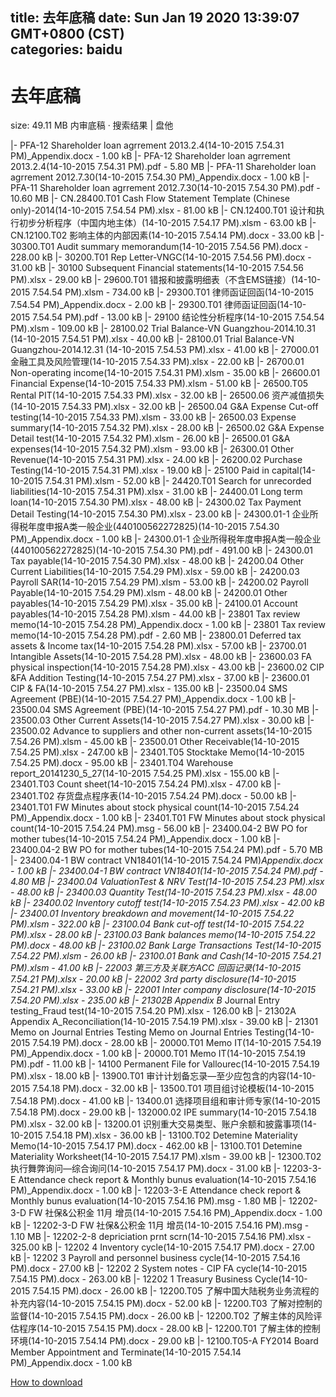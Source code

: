 
title: 去年底稿
date: Sun Jan 19 2020 13:39:07 GMT+0800 (CST)    
categories: baidu
---

# 去年底稿
size: 49.11 MB
 内审底稿 · 搜索结果 | 盘他
 
|- PFA-12 Shareholder loan agrrement 2013.2.4(14-10-2015 7.54.31 PM)_Appendix.docx - 1.00 kB
|- PFA-12 Shareholder loan agrrement 2013.2.4(14-10-2015 7.54.31 PM).pdf - 5.80 MB
|- PFA-11 Shareholder loan agrrement 2012.7.30(14-10-2015 7.54.30 PM)_Appendix.docx - 1.00 kB
|- PFA-11 Shareholder loan agrrement 2012.7.30(14-10-2015 7.54.30 PM).pdf - 10.60 MB
|- CN.28400.T01 Cash Flow Statement Template (Chinese only)-2014(14-10-2015 7.54.54 PM).xlsx - 81.00 kB
|- CN.12400.T01 设计和执行初步分析程序（中国内地主体）(14-10-2015 7.54.17 PM).xlsm - 63.00 kB
|- CN.12100.T02 影响主体的内部因素(14-10-2015 7.54.14 PM).docx - 33.00 kB
|- 30300.T01 Audit summary memorandum(14-10-2015 7.54.56 PM).docx - 228.00 kB
|- 30200.T01 Rep Letter-VNGC(14-10-2015 7.54.56 PM).docx - 31.00 kB
|- 30100 Subsequent Financial statements(14-10-2015 7.54.56 PM).xlsx - 29.00 kB
|- 29600.T01 错报和披露明细表（不含EMS链接）(14-10-2015 7.54.54 PM).xlsm - 734.00 kB
|- 29300.T01 律师函证回函(14-10-2015 7.54.54 PM)_Appendix.docx - 2.00 kB
|- 29300.T01 律师函证回函(14-10-2015 7.54.54 PM).pdf - 13.00 kB
|- 29100 结论性分析程序(14-10-2015 7.54.54 PM).xlsm - 109.00 kB
|- 28100.02 Trial Balance-VN Guangzhou-2014.10.31 (14-10-2015 7.54.51 PM).xlsx - 40.00 kB
|- 28100.01 Trial Balance-VN Guangzhou-2014.12.31 (14-10-2015 7.54.53 PM).xlsx - 41.00 kB
|- 27000.01 金融工具及风险管理(14-10-2015 7.54.33 PM).xlsx - 22.00 kB
|- 26700.01 Non-operating income(14-10-2015 7.54.31 PM).xlsm - 35.00 kB
|- 26600.01 Financial Expense(14-10-2015 7.54.33 PM).xlsm - 51.00 kB
|- 26500.T05 Rental PIT(14-10-2015 7.54.33 PM).xlsx - 32.00 kB
|- 26500.06 资产减值损失(14-10-2015 7.54.33 PM).xlsx - 32.00 kB
|- 26500.04 G&A Expense Cut-off testing(14-10-2015 7.54.33 PM).xlsm - 33.00 kB
|- 26500.03 Expense summary(14-10-2015 7.54.32 PM).xlsx - 28.00 kB
|- 26500.02 G&A Expense Detail test(14-10-2015 7.54.32 PM).xlsm - 26.00 kB
|- 26500.01 G&A expenses(14-10-2015 7.54.32 PM).xlsm - 93.00 kB
|- 26300.01 Other Revenue(14-10-2015 7.54.31 PM).xlsx - 24.00 kB
|- 26200.02 Purchase Testing(14-10-2015 7.54.31 PM).xlsx - 19.00 kB
|- 25100 Paid in capital(14-10-2015 7.54.31 PM).xlsm - 52.00 kB
|- 24420.T01 Search for unrecorded liabilities(14-10-2015 7.54.31 PM).xlsx - 31.00 kB
|- 24400.01 Long term loan(14-10-2015 7.54.30 PM).xlsx - 48.00 kB
|- 24300.02 Tax Payment Detail Testing(14-10-2015 7.54.30 PM).xlsx - 23.00 kB
|- 24300.01-1 企业所得税年度申报A类一般企业(440100562272825)(14-10-2015 7.54.30 PM)_Appendix.docx - 1.00 kB
|- 24300.01-1 企业所得税年度申报A类一般企业(440100562272825)(14-10-2015 7.54.30 PM).pdf - 491.00 kB
|- 24300.01 Tax payable(14-10-2015 7.54.30 PM).xlsx - 48.00 kB
|- 24200.04 Other Current Liabilities(14-10-2015 7.54.29 PM).xlsx - 59.00 kB
|- 24200.03 Payroll SAR(14-10-2015 7.54.29 PM).xlsm - 53.00 kB
|- 24200.02 Payroll Payable(14-10-2015 7.54.29 PM).xlsm - 48.00 kB
|- 24200.01 Other payables(14-10-2015 7.54.29 PM).xlsx - 35.00 kB
|- 24100.01 Account payables(14-10-2015 7.54.28 PM).xlsm - 44.00 kB
|- 23801 Tax review memo(14-10-2015 7.54.28 PM)_Appendix.docx - 1.00 kB
|- 23801 Tax review memo(14-10-2015 7.54.28 PM).pdf - 2.60 MB
|- 23800.01 Deferred tax assets & Income tax(14-10-2015 7.54.28 PM).xlsx - 57.00 kB
|- 23700.01 Intangible Assets(14-10-2015 7.54.28 PM).xlsx - 48.00 kB
|- 23600.03 FA physical inspection(14-10-2015 7.54.28 PM).xlsx - 43.00 kB
|- 23600.02 CIP &FA Addition Testing(14-10-2015 7.54.27 PM).xlsx - 37.00 kB
|- 23600.01 CIP & FA(14-10-2015 7.54.27 PM).xlsx - 135.00 kB
|- 23500.04 SMS Agreement (PBE)(14-10-2015 7.54.27 PM)_Appendix.docx - 1.00 kB
|- 23500.04 SMS Agreement (PBE)(14-10-2015 7.54.27 PM).pdf - 10.30 MB
|- 23500.03 Other Current Assets(14-10-2015 7.54.27 PM).xlsx - 30.00 kB
|- 23500.02 Advance to suppliers and other non-current assets(14-10-2015 7.54.26 PM).xlsm - 45.00 kB
|- 23500.01 Other Receivable(14-10-2015 7.54.25 PM).xlsx - 247.00 kB
|- 23401.T05 Stocktake Memo(14-10-2015 7.54.25 PM).docx - 95.00 kB
|- 23401.T04 Warehouse report_20141230_5_27(14-10-2015 7.54.25 PM).xlsx - 155.00 kB
|- 23401.T03 Count sheet(14-10-2015 7.54.24 PM).xlsx - 47.00 kB
|- 23401.T02 存货盘点程序表(14-10-2015 7.54.24 PM).docx - 50.00 kB
|- 23401.T01 FW Minutes about stock physical count(14-10-2015 7.54.24 PM)_Appendix.docx - 1.00 kB
|- 23401.T01 FW Minutes about stock physical count(14-10-2015 7.54.24 PM).msg - 56.00 kB
|- 23400.04-2 BW PO for mother tubes(14-10-2015 7.54.24 PM)_Appendix.docx - 1.00 kB
|- 23400.04-2 BW PO for mother tubes(14-10-2015 7.54.24 PM).pdf - 5.70 MB
|- 23400.04-1 BW contract VN18401(14-10-2015 7.54.24 PM)_Appendix.docx - 1.00 kB
|- 23400.04-1 BW contract VN18401(14-10-2015 7.54.24 PM).pdf - 4.80 MB
|- 23400.04 ValuationTest & NRV Test(14-10-2015 7.54.23 PM).xlsx - 48.00 kB
|- 23400.03 Quantity Test(14-10-2015 7.54.23 PM).xlsx - 48.00 kB
|- 23400.02 Inventory cutoff test(14-10-2015 7.54.23 PM).xlsx - 42.00 kB
|- 23400.01 Inventory breakdown and movement(14-10-2015 7.54.22 PM).xlsm - 322.00 kB
|- 23100.04 Bank cut-off test(14-10-2015 7.54.22 PM).xlsx - 28.00 kB
|- 23100.03 Bank balances memo(14-10-2015 7.54.22 PM).docx - 48.00 kB
|- 23100.02 Bank Large Transactions Test(14-10-2015 7.54.22 PM).xlsm - 26.00 kB
|- 23100.01 Bank and Cash(14-10-2015 7.54.21 PM).xlsm - 41.00 kB
|- 22003 第三方及关联方ACC 回函记录(14-10-2015 7.54.21 PM).xlsx - 20.00 kB
|- 22002 3rd party disclosure(14-10-2015 7.54.21 PM).xlsx - 33.00 kB
|- 22001 Inter company disclosure(14-10-2015 7.54.20 PM).xlsx - 235.00 kB
|- 21302B Appendix B_ Journal Entry testing_Fraud test(14-10-2015 7.54.20 PM).xlsx - 126.00 kB
|- 21302A Appendix A_Reconciliation(14-10-2015 7.54.19 PM).xlsx - 39.00 kB
|- 21301 Memo on Journal Entries Testing Memo on Journal Entries Testing(14-10-2015 7.54.19 PM).docx - 28.00 kB
|- 20000.T01 Memo IT(14-10-2015 7.54.19 PM)_Appendix.docx - 1.00 kB
|- 20000.T01 Memo IT(14-10-2015 7.54.19 PM).pdf - 11.00 kB
|- 14100 Permanent File for Vallourec(14-10-2015 7.54.19 PM).xlsx - 18.00 kB
|- 13900.T01 审计计划备忘录—至少应包含的内容(14-10-2015 7.54.18 PM).docx - 32.00 kB
|- 13500.T01 项目组讨论模板(14-10-2015 7.54.18 PM).docx - 41.00 kB
|- 13400.01 选择项目组和审计师专家(14-10-2015 7.54.18 PM).docx - 29.00 kB
|- 132000.02 IPE summary(14-10-2015 7.54.18 PM).xlsx - 32.00 kB
|- 13200.01 识别重大交易类型、账户余额和披露事项(14-10-2015 7.54.18 PM).xlsx - 36.00 kB
|- 13100.T02 Detemine Materiality Memo(14-10-2015 7.54.17 PM).docx - 462.00 kB
|- 13100.T01 Detemine Materiality Worksheet(14-10-2015 7.54.17 PM).xlsm - 39.00 kB
|- 12300.T02 执行舞弊询问—综合询问(14-10-2015 7.54.17 PM).docx - 31.00 kB
|- 12203-3-E Attendance check report & Monthly bunus evaluation(14-10-2015 7.54.16 PM)_Appendix.docx - 1.00 kB
|- 12203-3-E Attendance check report & Monthly bunus evaluation(14-10-2015 7.54.16 PM).msg - 1.80 MB
|- 12202-3-D FW  社保&公积金 11月 增员(14-10-2015 7.54.16 PM)_Appendix.docx - 1.00 kB
|- 12202-3-D FW  社保&公积金 11月 增员(14-10-2015 7.54.16 PM).msg - 1.10 MB
|- 12202-2-8 depriciation prnt scrn(14-10-2015 7.54.16 PM).xlsx - 325.00 kB
|- 12202 4 Inventory cycle(14-10-2015 7.54.17 PM).docx - 27.00 kB
|- 12202 3 Payroll and personnel business cycle(14-10-2015 7.54.16 PM).docx - 27.00 kB
|- 12202 2 System notes - CIP FA cycle(14-10-2015 7.54.15 PM).docx - 263.00 kB
|- 12202 1 Treasury Business Cycle(14-10-2015 7.54.15 PM).docx - 26.00 kB
|- 12200.T05 了解中国大陆税务业务流程的补充内容(14-10-2015 7.54.15 PM).docx - 52.00 kB
|- 12200.T03 了解对控制的监督(14-10-2015 7.54.15 PM).docx - 26.00 kB
|- 12200.T02 了解主体的风险评估程序(14-10-2015 7.54.15 PM).docx - 28.00 kB
|- 12200.T01 了解主体的控制环境(14-10-2015 7.54.14 PM).docx - 29.00 kB
|- 12100.T05-A FY2014 Board Member Appointment and Terminate(14-10-2015 7.54.14 PM)_Appendix.docx - 1.00 kB

[How to download](https://bpcam.bemobtrk.com/go/2ceec3aa-1ca2-46d6-b9ff-aaa5c184517c?jno=4063)